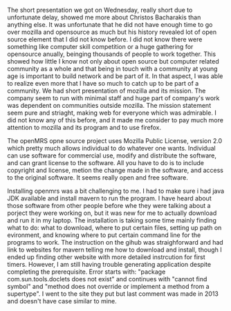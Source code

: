 The short presentation we got on Wednesday, really short due to unfortunate delay, showed me more about Christos Bacharakis than anything 
else. It was unfortunate that he did not have enough time to go over mozilla and opensource as much but his history revealed lot of open 
source element that I did not know before. I did not know there were something like computer skill competition or a huge gathering for 
opensource anually, beinging thousands of people to work together. This showed how little I know not only about open source but computer 
related community as a whole and that being in touch with a community at young age is important to build network and be part of it.
In that aspect, I was able to realize even more that I have so much to catch up to be part of a community. We had short presentation of 
mozilla and its mission. The company seem to run with minimal staff and huge part of company's work was dependent on communities outside 
mozilla. The mission statement seem pure and striaght, making web for everyone which was admirable. I did not know any of this before, 
and it made me consider to pay much more attention to mozilla and its program and to use firefox. 

The openMRS opne source project uses Mozilla Public License, version 2.0 which pretty much allows individual to do whatever one wants.
Individual can use software for commercial use, modify and distribute the software, and can grant license to the software. All you have 
to do is to include copyright and license, metion the change made in the software, and access to the original software. It seems really
open and free software. 

Installing openmrs was a bit challenging to me. I had to make sure i had java JDK available and install mavern to run the program. I have 
heard about those software from other people before whe they were talking about a porject they were working on, but it was new for me to 
actually download and run it in my laptop. The installation is taking some time mainly finding what to do: what to download, where to put certain
files, setting up path on evironment, and knowing where to put certain command line for the programs to work. The instruction on the gihub 
was straighforward and had link to websites for mavern telling me how to download and install, though I ended up finding other website 
with more detailed instrcution for first timers. However, I am still having trouble generating application despite completing the prerequisite. Error starts with: "package com.sun.tools.doclets does not exist" and continues with "cannot find symbol" and "method does not override or implement a method from a supertype".
I went to the site they put but last comment was made in 2013 and doesn't have case similar to mine. 
